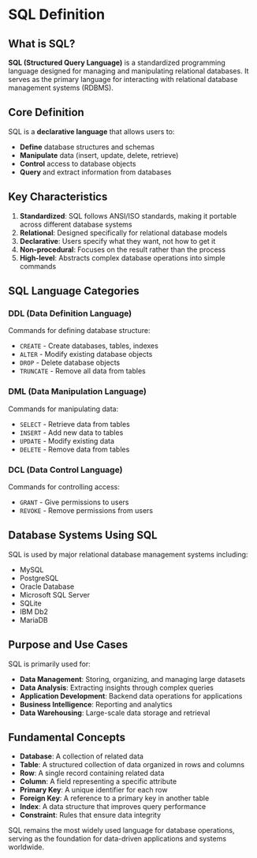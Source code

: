 # SQL Definition

## What is SQL?

**SQL (Structured Query Language)** is a standardized programming language designed for managing and manipulating relational databases. It serves as the primary language for interacting with relational database management systems (RDBMS).

## Core Definition

SQL is a **declarative language** that allows users to:

- **Define** database structures and schemas
- **Manipulate** data (insert, update, delete, retrieve)
- **Control** access to database objects
- **Query** and extract information from databases

## Key Characteristics

1. **Standardized**: SQL follows ANSI/ISO standards, making it portable across different database systems
2. **Relational**: Designed specifically for relational database models
3. **Declarative**: Users specify what they want, not how to get it
4. **Non-procedural**: Focuses on the result rather than the process
5. **High-level**: Abstracts complex database operations into simple commands

## SQL Language Categories

### DDL (Data Definition Language)
Commands for defining database structure:
- `CREATE` - Create databases, tables, indexes
- `ALTER` - Modify existing database objects
- `DROP` - Delete database objects
- `TRUNCATE` - Remove all data from tables

### DML (Data Manipulation Language)
Commands for manipulating data:
- `SELECT` - Retrieve data from tables
- `INSERT` - Add new data to tables
- `UPDATE` - Modify existing data
- `DELETE` - Remove data from tables

### DCL (Data Control Language)
Commands for controlling access:
- `GRANT` - Give permissions to users
- `REVOKE` - Remove permissions from users

## Database Systems Using SQL

SQL is used by major relational database management systems including:
- MySQL
- PostgreSQL
- Oracle Database
- Microsoft SQL Server
- SQLite
- IBM Db2
- MariaDB

## Purpose and Use Cases

SQL is primarily used for:
- **Data Management**: Storing, organizing, and managing large datasets
- **Data Analysis**: Extracting insights through complex queries
- **Application Development**: Backend data operations for applications
- **Business Intelligence**: Reporting and analytics
- **Data Warehousing**: Large-scale data storage and retrieval

## Fundamental Concepts

- **Database**: A collection of related data
- **Table**: A structured collection of data organized in rows and columns
- **Row**: A single record containing related data
- **Column**: A field representing a specific attribute
- **Primary Key**: A unique identifier for each row
- **Foreign Key**: A reference to a primary key in another table
- **Index**: A data structure that improves query performance
- **Constraint**: Rules that ensure data integrity

SQL remains the most widely used language for database operations, serving as the foundation for data-driven applications and systems worldwide. 